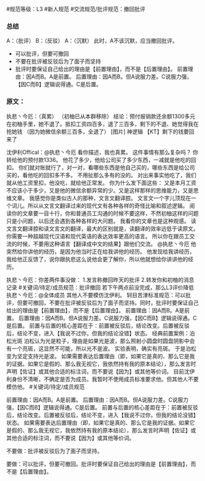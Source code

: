 #规范等级：L3
#新人规范 
#交流规范/批评规范：撤回批评 
### 总结
A：（批评）
B：（反驳）
A：（沉默）
此时，A不该沉默，应当撤回批评。

- 可以批评，但要可撤回
- 不要在批评被反驳后为了面子而坚持
- 批评时要保证自己给出的理由是【前置理由】，而不是【后置理由】。
前置理由：因A而B。A是前置。
后置理由：因A而B。但A说服力差。C说服力强，【因C而B】逻辑说得通。C是后置。

### 原文：
执悲丶今厄：（真累）
（初柚已从本群移除）
结论：预付报销款还余额1300多元在初柚手里，她不退了。抵扣工资四百多，退了三百多，剩下的不退、她觉得我在抢她钱
（因为她微信余额三百多，全退了）
[图片]
神逻辑
【KT】剩下的钱要回来了

沈伊利Offical：@执悲丶今厄 看你描述，我也真累。
这件事情有那么复杂吗？
你转给他的预付款1336。
他花了多少，他给公司买了多少东西，一减就是他吃的回扣。
你们就对账就行了，对一对，看哪些东西是他自己买的，哪些东西是给公司买的，看他吃的回扣多不多。
不用扯那么多有的没的。
对出来事实他吃了，我们就从他工资里扣，他没吃，就给他正常发。
你为什么发下面这些：
又是本月工资不应该小于多少，又是他的微信余额异常的少。又是这样那样的思维能力，又是思维文章。
我感觉你是类似古人的那种，文言文翻译腔。
文言文一个字儿顶现在一个词儿。所以从文言文翻译过来的现代文有各种各样的奇怪比喻和叙述逻辑。
阅读你的文章要一目十行，你和普通员工沟通的时候不要这样，不然初柚这样的问题只是小问题，以后还会遇到各种各样的大问题。
我看你的文章也是这种观感。
读文言文翻译腔和读文言文的翻译，最大的区别就是，读翻译的效率远低于读原文。
你需要一种超越现代汉语和现代英语的表达效率更高的语言。
所以你在跟员工交流的时候，不要用这种语言【翻译成中文的结果】跟他们交流。
@执悲丶今厄 他突然给你讲他的经历，是因为他当时正在给我讲他的经历。
他发现给我讲经历，我给他正反馈了，说你跟执悲这么说他会更了解你，所以他就想给你讲讲他的经历。

执悲丶今厄：你差两件事没做：
1.发言称撤回昨天的批评
2.转发你和初柚的消息记录
#关键词/待定/成员规范：批评撤回
若下午两点前没完成，那么L3评价降低
执悲丶今厄：@全体成员 其他人不要模仿沈伊利。
轲目苦津标准规范：可以批评，但要可撤回，不要在批评被反驳后为了面子而坚持。同时，批评时要保证自己给出的理由是【前置理由】，而不是【后置理由】。
前置理由：因A而B。A是前置。
后置理由：因A而B。但A说服力差。C说服力强，【因C而B】逻辑说得通。C是后置。
前置与后置的核心差距在于：前置被反驳后，结论改变。后置被反驳后，结论不变，进入【我说不过你，但我的结论没错】状态。
经典前置案例：泊松光斑
泊松认为光是粒子，理由是如果光是波，那么照射小圆盘时圆盘阴影中会有一个亮斑，这显然不可能，所以光不是波。
实验表明，确实有亮斑。
于是泊松变为坚定支持光是波。
如果需要表达后置理由（即，如果它是真的、那么它是我的证据。如果它是假的、那么我无视它，我依然持有我的原本结论），那么发言时声明【佐证】或其他合适的标注词，而不要说【因为】或其他等价词。
目前沈伊利身份不清晰，不确定是否为成员。我暂时不使用成员标准要求他。但其他人不要模仿他。
#关键词/待定/成员规范


前置理由：因A而B。A是前置。
后置理由：因A而B。但A说服力差。C说服力强，【因C而B】逻辑说得通。C是后置。
前置与后置的核心差距在于：前置被反驳后，结论改变。后置被反驳后，结论不变，进入【我说不过你，但我的结论没错】状态。
如果需要表达后置理由（即，如果它是真的、那么它是我的证据。如果它是假的、那么我无视它，我依然持有我的原本结论），那么发言时声明【佐证】或其他合适的标注词，而不要说【因为】或其他等价词。


不要做：批评被反驳后为了面子而坚持。

要做：可以批评，但要可撤回。批评时要保证自己给出的理由是【前置理由】，而不是【后置理由】。




